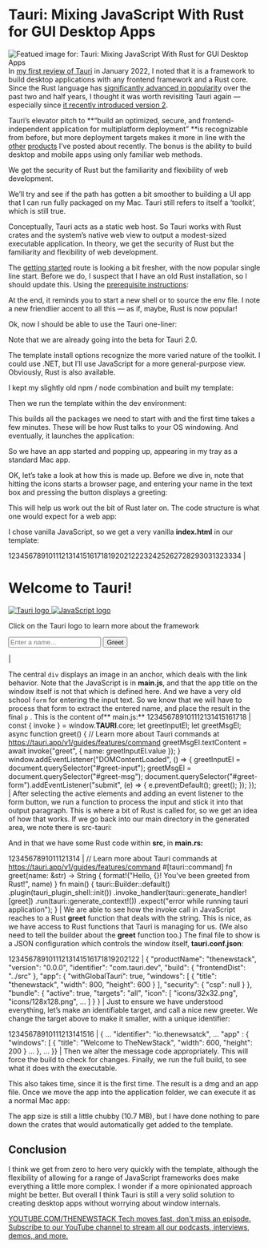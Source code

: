 # Tauri: Mixing JavaScript With Rust for GUI Desktop Apps
![Featued image for: Tauri: Mixing JavaScript With Rust for GUI Desktop Apps](https://cdn.thenewstack.io/media/2024/07/a75b38c0-tengyart-7puyvaygtta-unsplashb-1024x682.jpg)
In [my first review of Tauri](https://thenewstack.io/how-tauri-turns-web-designs-into-compact-native-apps/) in January 2022, I noted that it is a framework to build desktop applications with any frontend framework and a Rust core. Since the Rust language has [significantly advanced in popularity](https://thenewstack.io/rust-the-future-of-fail-safe-software-development/) over the past two and half years, I thought it was worth revisiting Tauri again — especially since [it recently introduced version 2](https://v2.tauri.app/blog/tauri-2-0-0-beta/).

Tauri’s elevator pitch to **“build an optimized, secure, and frontend-independent application for multiplatform deployment” **is recognizable from before, but more deployment targets makes it more in line with the [other](https://thenewstack.io/introduction-to-omakub-a-curated-ubuntu-environment-by-dhh/) [products](https://thenewstack.io/introduction-to-moonbit-a-new-language-toolchain-for-wasm/) I’ve posted about recently. The bonus is the ability to build desktop and mobile apps using only familiar web methods.

We get the security of Rust but the familiarity and flexibility of web development.

We’ll try and see if the path has gotten a bit smoother to building a UI app that I can run fully packaged on my Mac. Tauri still refers to itself a ‘toolkit’, which is still true.

Conceptually, Tauri acts as a static web host. So Tauri works with Rust crates and the system’s native web view to output a modest-sized executable application. In theory, we get the security of Rust but the familiarity and flexibility of web development.

The [getting started](https://v2.tauri.app/start/) route is looking a bit fresher, with the now popular single line start. Before we do, I suspect that I have an old Rust installation, so I should update this. Using the [prerequisite instructions](https://v2.tauri.app/start/prerequisites/#rust):

At the end, it reminds you to start a new shell or to source the env file. I note a new friendlier accent to all this — as if, maybe, Rust is now popular!

Ok, now I should be able to use the Tauri one-liner:

Note that we are already going into the beta for Tauri 2.0.

The template install options recognize the more varied nature of the toolkit. I could use .NET, but I’ll use JavaScript for a more general-purpose view. Obviously, Rust is also available.

I kept my slightly old npm / node combination and built my template:

Then we run the template within the dev environment:

This builds all the packages we need to start with and the first time takes a few minutes. These will be how Rust talks to your OS windowing. And eventually, it launches the application:

So we have an app started and popping up, appearing in my tray as a standard Mac app.

OK, let’s take a look at how this is made up. Before we dive in, note that hitting the icons starts a browser page, and entering your name in the text box and pressing the button displays a greeting:

This will help us work out the bit of Rust later on. The code structure is what one would expect for a web app:

I chose vanilla JavaScript, so we get a very vanilla **index.html** in our template:

12345678910111213141516171819202122232425262728293031323334 |
<!doctype html> <html lang="en"> <head> <meta charset="UTF-8" /> <link rel="stylesheet" href="styles.css" /> <meta name="viewport" content="width=device-width, initial-scale=1.0" /> <title>Tauri App</title> <script type="module" src="/main.js" defer></script> </head> <body> <div class="container"> <h1>Welcome to Tauri!</h1> <div class="row"> <a href="https://tauri.app" target="_blank"> <img src="/assets/tauri.svg" class="logo tauri" alt="Tauri logo" /> </a> <a href="https://developer.mozilla.org/en-US/docs/Web/JavaScript" target="_blank" > <img src="/assets/javascript.svg" class="logo vanilla" alt="JavaScript logo" /> </a> </div> <p>Click on the Tauri logo to learn more about the framework</p> <form class="row" id="greet-form"> <input id="greet-input" placeholder="Enter a name..." /> <button type="submit">Greet</button> </form> <p id="greet-msg"></p> </div> </body> </html> |
The central `div`
displays an image in an anchor, which deals with the link behavior. Note that the JavaScript is in **main.js**, and that the app title on the window itself is not that which is defined here. And we have a very old school `form`
for entering the input text. So we know that we will have to process that form to extract the entered name, and place the result in the final `p`
. This is the content of** main.js:**
123456789101112131415161718 |
const { invoke } = window.__TAURI__.core; let greetInputEl; let greetMsgEl; async function greet() { // Learn more about Tauri commands at https://tauri.app/v1/guides/features/command greetMsgEl.textContent = await invoke("greet", { name: greetInputEl.value }); } window.addEventListener("DOMContentLoaded", () => { greetInputEl = document.querySelector("#greet-input"); greetMsgEl = document.querySelector("#greet-msg"); document.querySelector("#greet-form").addEventListener("submit", (e) => { e.preventDefault(); greet(); }); }); |
After selecting the active elements and adding an event listener to the form button, we run a function to process the input and stick it into that output paragraph. This is where a bit of Rust is called for, so we get an idea of how that works.
If we go back into our main directory in the generated area, we note there is src-tauri:

And in that we have some Rust code within **src**, in **main.rs:**

1234567891011121314 |
// Learn more about Tauri commands at https://tauri.app/v1/guides/features/command #[tauri::command] fn greet(name: &str) -> String { format!("Hello, {}! You've been greeted from Rust!", name) } fn main() { tauri::Builder::default() .plugin(tauri_plugin_shell::init()) .invoke_handler(tauri::generate_handler![greet]) .run(tauri::generate_context!()) .expect("error while running tauri application"); } |
We are able to see how the invoke call in JavaScript reaches to a Rust **greet** function that deals with the string. This is nice, as we have access to Rust functions that Tauri is managing for us. (We also need to tell the builder about the **greet** function too.)
The final file to show is a JSON configuration which controls the window itself, **tauri.conf.json**:

12345678910111213141516171819202122 |
{ "productName": "thenewstack", "version": "0.0.0", "identifier": "com.tauri.dev", "build": { "frontendDist": "../src" }, "app": { "withGlobalTauri": true, "windows": [ { "title": "thenewstack", "width": 800, "height": 600 } ], "security": { "csp": null } }, "bundle": { "active": true, "targets": "all", "icon": [ "icons/32x32.png", "icons/128x128.png", ... ] } } |
Just to ensure we have understood everything, let’s make an identifiable target, and call a nice new greeter.
We change the target above to make it smaller, with a unique identifier:

12345678910111213141516 |
{ ... "identifier": "io.thenewsatck", ... "app" : { "windows": [ { "title": "Welcome to TheNewStack", "width": 600, "height": 200 } ... }, ... }} |
Then we alter the message code appropriately. This will force the build to check for changes.
Finally, we run the full build, to see what it does with the executable.

This also takes time, since it is the first time. The result is a dmg and an app file. Once we move the app into the application folder, we can execute it as a normal Mac app:

The app size is still a little chubby (10.7 MB), but I have done nothing to pare down the crates that would automatically get added to the template.

## Conclusion
I think we get from zero to hero very quickly with the template, although the flexibility of allowing for a range of JavaScript frameworks does make everything a little more complex. I wonder if a more opinionated approach might be better. But overall I think Tauri is still a very solid solution to creating desktop apps without worrying about window internals.

[
YOUTUBE.COM/THENEWSTACK
Tech moves fast, don't miss an episode. Subscribe to our YouTube
channel to stream all our podcasts, interviews, demos, and more.
](https://youtube.com/thenewstack?sub_confirmation=1)